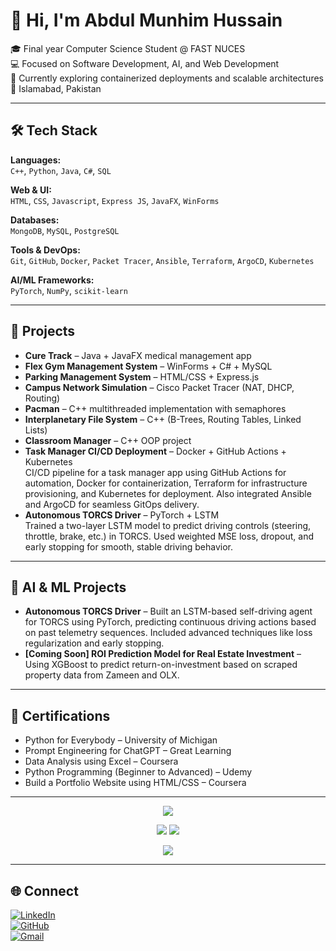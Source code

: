 # 👋 Hi, I'm Abdul Munhim Hussain

🎓 Final year Computer Science Student @ FAST NUCES  
💻 Focused on Software Development, AI, and Web Development  
🌱 Currently exploring containerized deployments and scalable architectures  
📍 Islamabad, Pakistan

---

## 🛠️ Tech Stack

**Languages:**  
`C++`, `Python`, `Java`, `C#`, `SQL`

**Web & UI:**  
`HTML`, `CSS`, `Javascript`, `Express JS`, `JavaFX`, `WinForms`

**Databases:**  
`MongoDB`, `MySQL`, `PostgreSQL`

**Tools & DevOps:**  
`Git`, `GitHub`, `Docker`, `Packet Tracer`, `Ansible`, `Terraform`, `ArgoCD`, `Kubernetes`

**AI/ML Frameworks:**  
`PyTorch`, `NumPy`, `scikit-learn`

---

## 📂 Projects

- **Cure Track** – Java + JavaFX medical management app  
- **Flex Gym Management System** – WinForms + C# + MySQL  
- **Parking Management System** – HTML/CSS + Express.js  
- **Campus Network Simulation** – Cisco Packet Tracer (NAT, DHCP, Routing)  
- **Pacman** – C++ multithreaded implementation with semaphores  
- **Interplanetary File System** – C++ (B-Trees, Routing Tables, Linked Lists)  
- **Classroom Manager** – C++ OOP project  
- **Task Manager CI/CD Deployment** – Docker + GitHub Actions + Kubernetes  
  CI/CD pipeline for a task manager app using GitHub Actions for automation, Docker for containerization, Terraform for infrastructure provisioning, and Kubernetes for deployment. Also integrated Ansible and ArgoCD for seamless GitOps delivery.  
- **Autonomous TORCS Driver** – PyTorch + LSTM  
  Trained a two-layer LSTM model to predict driving controls (steering, throttle, brake, etc.) in TORCS. Used weighted MSE loss, dropout, and early stopping for smooth, stable driving behavior.

---

## 🤖 AI & ML Projects

- **Autonomous TORCS Driver** – Built an LSTM-based self-driving agent for TORCS using PyTorch, predicting continuous driving actions based on past telemetry sequences. Included advanced techniques like loss regularization and early stopping.  
- **[Coming Soon] ROI Prediction Model for Real Estate Investment** – Using XGBoost to predict return-on-investment based on scraped property data from Zameen and OLX.

---

## 📜 Certifications

- Python for Everybody – University of Michigan  
- Prompt Engineering for ChatGPT – Great Learning  
- Data Analysis using Excel – Coursera  
- Python Programming (Beginner to Advanced) – Udemy  
- Build a Portfolio Website using HTML/CSS – Coursera  

---

<p align="center">
  <img src="https://github-profile-summary-cards.vercel.app/api/cards/profile-details?username=munhim&theme=github_dark" />
</p>

<p align="center">
  <img src="https://github-profile-summary-cards.vercel.app/api/cards/stats?username=munhim&theme=github_dark" />
  <img src="https://github-profile-summary-cards.vercel.app/api/cards/productive-time?username=munhim&theme=github_dark&utcOffset=+5" />
</p>

<p align="center">
  <img src="https://github-readme-stats.vercel.app/api/top-langs/?username=munhim&layout=compact&theme=tokyonight" />
</p>

---

## 🌐 Connect

[![LinkedIn](https://img.shields.io/badge/-LinkedIn-0077B5?style=flat&logo=linkedin&logoColor=white)](https://www.linkedin.com/in/abdulmunhimhussain/)  
[![GitHub](https://img.shields.io/badge/-GitHub-181717?style=flat&logo=github&logoColor=white)](https://github.com/munhim)  
[![Gmail](https://img.shields.io/badge/-Gmail-D14836?style=flat&logo=gmail&logoColor=white)](mailto:munhim.work@gmail.com)
